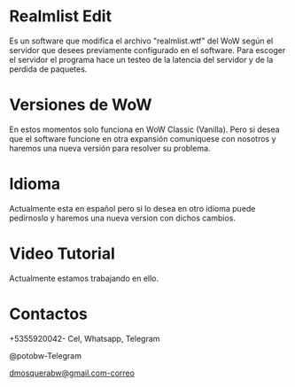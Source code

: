 # Realmlist Edit
Es un software que modifica el archivo "realmlist.wtf" del WoW según el servidor que desees previamente configurado en el software. Para escoger el servidor el programa 
hace un testeo de la latencia del servidor y de la perdida de paquetes.
# Versiones de WoW
En estos momentos solo funciona en WoW Classic (Vanilla). Pero si desea que el software funcione en otra expansión comuníquese con nosotros y haremos una nueva versión 
para resolver su problema.
# Idioma
Actualmente esta en español pero si lo desea en otro idioma puede pedírnoslo y haremos una nueva version con dichos cambios.
# Video Tutorial
Actualmente estamos trabajando en ello.
# Contactos
+5355920042- Cel, Whatsapp, Telegram

@potobw-Telegram

dmosquerabw@gmail.com-correo
